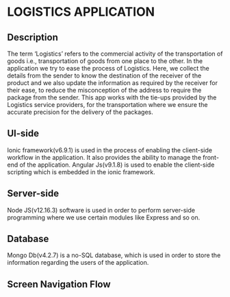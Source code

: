 # LOGISTICS APPLICATION
## Description

The term ‘Logistics’ refers to the commercial activity of the transportation of goods i.e., transportation of goods from one place to the other. In the application we try to ease the process of Logistics. Here, we collect the details from the sender to know the destination of the receiver of the product and we also update the information as required by the receiver for their ease, to reduce the misconception of the address to require the package from the sender. This app works with the tie-ups provided by the Logistics service providers, for the transportation where we ensure the accurate precision for the delivery of the packages.

## UI-side

Ionic framework(v6.9.1) is used in the process of enabling the client-side workflow in the application. It also provides the ability to manage the front-end of the application.
Angular Js(v9.1.8) is used to enable the client-side scripting which is embedded in the ionic framework.

## Server-side

Node JS(v12.16.3) software is used in order to perform server-side programming where we use certain modules like Express and so on.

## Database

Mongo Db(v4.2.7) is a no-SQL database, which is used in order to store the information regarding the users of the application.

## Screen Navigation Flow
